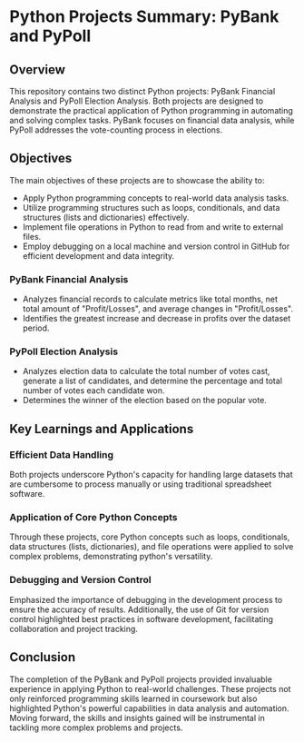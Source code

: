 # Python Projects Summary: PyBank and PyPoll

## Overview
This repository contains two distinct Python projects: PyBank Financial Analysis and PyPoll Election Analysis. Both projects are designed to demonstrate the practical application of Python programming in automating and solving complex tasks. PyBank focuses on financial data analysis, while PyPoll addresses the vote-counting process in elections.

## Objectives
The main objectives of these projects are to showcase the ability to:
- Apply Python programming concepts to real-world data analysis tasks.
- Utilize programming structures such as loops, conditionals, and data structures (lists and dictionaries) effectively.
- Implement file operations in Python to read from and write to external files.
- Employ debugging on a local machine and version control in GitHub for efficient development and data integrity.

### PyBank Financial Analysis
- Analyzes financial records to calculate metrics like total months, net total amount of "Profit/Losses", and average changes in "Profit/Losses".
- Identifies the greatest increase and decrease in profits over the dataset period.

### PyPoll Election Analysis
- Analyzes election data to calculate the total number of votes cast, generate a list of candidates, and determine the percentage and total number of votes each candidate won.
- Determines the winner of the election based on the popular vote.

## Key Learnings and Applications

### Efficient Data Handling
Both projects underscore Python's capacity for handling large datasets that are cumbersome to process manually or using traditional spreadsheet software.

### Application of Core Python Concepts
Through these projects, core Python concepts such as loops, conditionals, data structures (lists, dictionaries), and file operations were applied to solve complex problems, demonstrating python's versatility.

### Debugging and Version Control
Emphasized the importance of debugging in the development process to ensure the accuracy of results. Additionally, the use of Git for version control highlighted best practices in software development, facilitating collaboration and project tracking.

## Conclusion
The completion of the PyBank and PyPoll projects provided invaluable experience in applying Python to real-world challenges. These projects not only reinforced programming skills learned in coursework but also highlighted Python's powerful capabilities in data analysis and automation. Moving forward, the skills and insights gained will be instrumental in tackling more complex problems and projects.